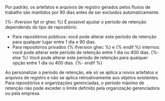Por padrão, os artefatos e arquivos de registro gerados pelos fluxos de trabalho são mantidos por 90 dias antes de ser excluídos automaticamente.

{%- ifversion fpt or ghec %}
É possível ajustar o período de retenção dependendo do tipo de repositório:

- Para repositórios públicos: você pode alterar este período de retenção para qualquer lugar entre 1 dia e 90 dias.
- Para repositórios privados {% ifversion ghec %} e {% endif %} internos: você pode alterar este período de retenção entre 1 dia ou 400 dias.
{%- else %}
Você pode alterar este período de retenção para qualquer opção entre 1 dia ou 400 dias.
{%- endif %}

Ao personalizar o período de retenção, ele só se aplica a novos artefatos e arquivos de registro e não se aplica retroativamente aos objetos existentes. Para repositórios e organizações gerenciadas, o período máximo de retenção não pode exceder o limite definido pela organização gerenciadora ou pela empresa.
